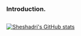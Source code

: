 ### Introduction.

## 

[![Sheshadri's GitHub stats](https://github-readme-stats.vercel.app/api?username=vshes)](https://github.com/vshes/github-readme-stats)
